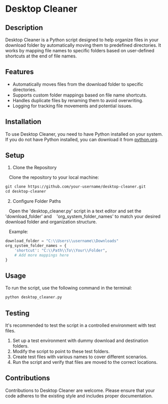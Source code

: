 # Desktop Cleaner

## Description
Desktop Cleaner is a Python script designed to help organize files in your download folder by automatically moving them to predefined directories. It works by mapping file names to specific folders based on user-defined shortcuts at the end of file names.

## Features
* Automatically moves files from the download folder to specific directories.
* Supports custom folder mappings based on file name shortcuts.
* Handles duplicate files by renaming them to avoid overwriting.
* Logging for tracking file movements and potential issues.

## Installation
To use Desktop Cleaner, you need to have Python installed on your system. If you do not have Python installed, you can download it from [python.org](URL).

## Setup
1. Clone the Repository

&nbsp;&nbsp;&nbsp;Clone the repository to your local machine:

```markdown
git clone https://github.com/your-username/desktop-cleaner.git
cd desktop-cleaner
```

2. Configure Folder Paths

&nbsp;&nbsp;&nbsp;Open the 'desktop_cleaner.py' script in a text editor and set the 'download_folder' and &nbsp;&nbsp;&nbsp;'org_system_folder_names'&nbsp;to match your desired download folder and organization structure.

&nbsp;&nbsp;&nbsp;Example:
```python
download_folder = "C:\\Users\\username\\Downloads"
org_system_folder_names = {
    'shortcut': "C:\\Path\\To\\Your\\Folder",
    # Add more mappings here
}
```
## Usage
To run the script, use the following command in the terminal:

```bash
python desktop_cleaner.py
```

## Testing
It's recommended to test the script in a controlled environment with test files.
1. Set up a test environment with dummy download and destination folders.
2. Modify the script to point to these test folders.
3. Create test files with various names to cover different scenarios.
4. Run the script and verify that files are moved to the correct locations.

## Contributions
Contributions to Desktop Cleaner are welcome. Please ensure that your code adheres to the existing style and includes proper documentation.
